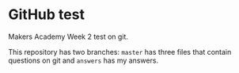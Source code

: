 GitHub test
===========

Makers Academy Week 2 test on git.

This repository has two branches: `master` has three files that contain questions on git and `answers` has my answers. 
